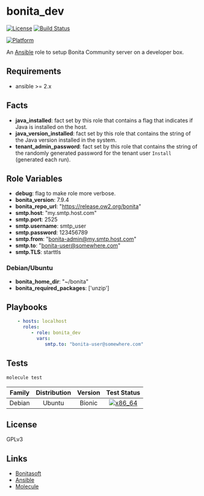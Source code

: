 bonita_dev
==========

[![License](https://img.shields.io/github/license/uguy/ansible_role_bonita_dev?style=plastic)](https://raw.githubusercontent.com/uguy/ansible-role-bonita_dev/master/LICENSE)
[![Build Status](https://api.travis-ci.com/uguy/ansible_role_bonita_dev.svg?branch=master)](https://travis-ci.com/uguy/ansible_role_bonita_dev)

[![Platform](http://img.shields.io/badge/platform-ubuntu-dd4814.svg?style=plastic)](Ubuntu)

An [Ansible](http://www.ansible.com) role to setup Bonita Community server on a developer box.

Requirements
------------

- ansible >= 2.x

Facts
-----

- **java_installed**: fact set by this role that contains a flag that indicates if Java is installed on the host.
- **java_version_installed**: fact set by this role that contains the string of the Java version installed in the system.
- **tenant_admin_password**: fact set by this role that contains the string of the randomly generated password for the tenant user `Install` (generated each run).

Role Variables
--------------

- **debug**: flag to make role more verbose.
- **bonita_version**: 7.9.4
- **bonita_repo_url**: "https://release.ow2.org/bonita"
- **smtp.host**: "my.smtp.host.com"
- **smtp.port**: 2525
- **smtp.username**: smtp_user
- **smtp.password**: 123456789
- **smtp.from**: "bonita-admin@my.smtp.host.com"
- **smtp.to**: "bonita-user@somewhere.com"
- **smtp.TLS**: starttls

### Debian/Ubuntu

- **bonita_home_dir**: "~/bonita"
- **bonita_required_packages**:  ['unzip']

Playbooks
---------

```yaml
    - hosts: localhost
      roles:
         - role: bonita_dev
           vars:
              smtp.to: "bonita-user@somewhere.com"
```

Tests
-----

```bash
molecule test
```

| Family | Distribution | Version | Test Status |
|:-:|:-:|:-:|:-:|
| Debian | Ubuntu  | Bionic    | [![x86_64](http://img.shields.io/badge/x86_64-passed-006400.svg?style=flat)](x) |

License
-------

GPLv3

Links
-----

- [Bonitasoft](https://documentation.bonitasoft.com/bonita/current/_getting-started-tutorial)
- [Ansible](http://www.ansible.com)
- [Molecule](https://molecule.readthedocs.io/en/stable/)
